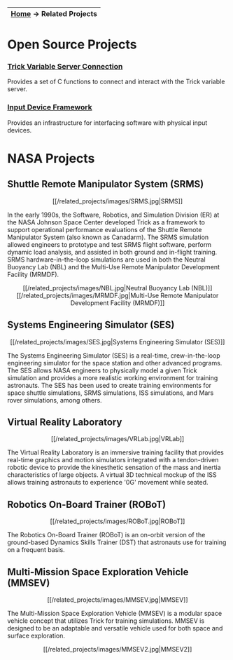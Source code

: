| [Home](Home) → Related Projects |
|---------------------------------|

# Open Source Projects

### [Trick Variable Server Connection](https://github.com/SMASH-Lab/trick_variable_server_connection)
Provides a set of C functions to connect and interact with the Trick variable server.

### [Input Device Framework](https://github.com/nasa/IDF)
Provides an infrastructure for interfacing software with physical input devices.

# NASA Projects

## Shuttle Remote Manipulator System (SRMS)
<p align="center">
[[/related_projects/images/SRMS.jpg|SRMS]]
</p>

In the early 1990s, the Software, Robotics, and Simulation Division (ER) at the NASA Johnson Space Center developed Trick as a framework to support operational performance evaluations of the Shuttle Remote Manipulator System (also known as Canadarm). The SRMS simulation allowed engineers to prototype and test SRMS flight software, perform dynamic load analysis, and assisted in both ground and in-flight training. SRMS hardware-in-the-loop simulations are used in both the Neutral Buoyancy Lab (NBL) and the Multi-Use Remote Manipulator Development Facility (MRMDF).

<p align="center">
[[/related_projects/images/NBL.jpg|Neutral Buoyancy Lab (NBL)]]
[[/related_projects/images/MRMDF.jpg|Multi-Use Remote Manipulator Development Facility (MRMDF)]]
</p>

## Systems Engineering Simulator (SES)
<p align="center">
[[/related_projects/images/SES.jpg|Systems Engineering Simulator (SES)]]
</p>

The Systems Engineering Simulator (SES) is a real-time, crew-in-the-loop engineering simulator for the space station and other advanced programs. The SES allows NASA engineers to physically model a given Trick simulation and provides a more realistic working environment for training astronauts. The SES has been used to create training environments for space shuttle simulations, SRMS simulations, ISS simulations, and Mars rover simulations, among others.

## Virtual Reality Laboratory
<p align="center">
[[/related_projects/images/VRLab.jpg|VRLab]]
</p>

The Virtual Reality Laboratory is an immersive training facility that provides real-time graphics and motion simulators integrated with a tendon-driven robotic device to provide the kinesthetic sensation of the mass and inertia characteristics of large objects. A virtual 3D technical mockup of the ISS allows training astronauts to experience '0G' movement while seated. 

## Robotics On-Board Trainer (ROBoT)
<p align="center">
[[/related_projects/images/ROBoT.jpg|ROBoT]]
</p>

The Robotics On-Board Trainer (ROBoT) is an on-orbit version of the ground-based Dynamics Skills Trainer (DST) that astronauts use for training on a frequent basis.

## Multi-Mission Space Exploration Vehicle (MMSEV)
<p align="center">
[[/related_projects/images/MMSEV.jpg|MMSEV]]
</p>

The Multi-Mission Space Exploration Vehicle (MMSEV) is a modular space vehicle concept that utilizes Trick for training simulations. MMSEV is designed to be an adaptable and versatile vehicle used for both space and surface exploration.

<p align="center">
[[/related_projects/images/MMSEV2.jpg|MMSEV2]]
</p>
